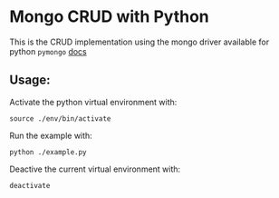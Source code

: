 # Mongo CRUD with Python

This is the CRUD implementation using the mongo driver available for python `pymongo` [docs](https://pymongo.readthedocs.io/en/stable/)

## Usage:

Activate the python virtual environment with:

`source ./env/bin/activate`

Run the example with:

`python ./example.py`

Deactive the current virtual environment with:

`deactivate`
